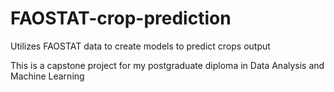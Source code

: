 # FAOSTAT-crop-prediction
Utilizes FAOSTAT data to create models to predict crops output

This is a capstone project for my postgraduate diploma in Data Analysis and Machine Learning
